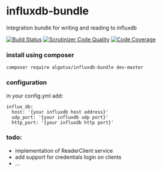 # influxdb-bundle

Integration bundle for writing and reading to influxdb

[![Build Status](https://travis-ci.org/Algatux/influxdb-bundle.svg?branch=master)](https://travis-ci.org/Algatux/influxdb-bundle) [![Scrutinizer Code Quality](https://scrutinizer-ci.com/g/Algatux/influxdb-bundle/badges/quality-score.png?b=master)](https://scrutinizer-ci.com/g/Algatux/influxdb-bundle/?branch=master) [![Code Coverage](https://scrutinizer-ci.com/g/Algatux/influxdb-bundle/badges/coverage.png?b=master)](https://scrutinizer-ci.com/g/Algatux/influxdb-bundle/?branch=master)

### install using composer 

    composer require algatux/influxdb-bundle dev-master

### configuration

in your config.yml add:
    
    influx_db:
      host: '{your influxdb host address}'
      udp_port: '{your influxdb udp port}'
      http_port: '{your influxdb http port}'
    

### todo:

- implementation of ReaderClient service
- add support for credentials login on clients
- ...

